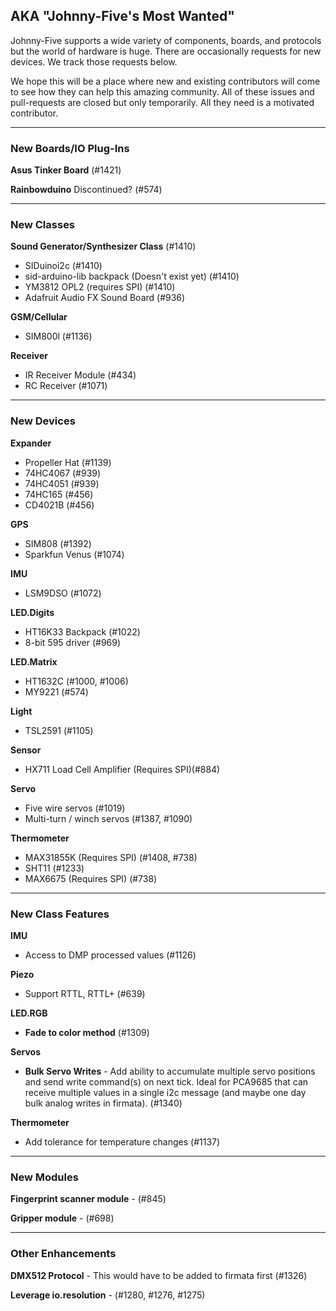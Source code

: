 ## AKA "Johnny-Five's Most Wanted"

Johnny-Five supports a wide variety of components, boards, and protocols but the world of hardware is huge. There are occasionally requests for new devices. We track those requests below.

We hope this will be a place where new and existing contributors will come to see how they can help this amazing community. All of these issues and pull-requests are closed but only temporarily. All they need is a motivated contributor.

------------------
### New Boards/IO Plug-Ins
**Asus Tinker Board** (#1421)

**Rainbowduino** Discontinued? (#574)

------------------
### New Classes
**Sound Generator/Synthesizer Class** (#1410)
 - SIDuinoi2c (#1410)
 - sid-arduino-lib backpack (Doesn't exist yet) (#1410)
 - YM3812 OPL2 (requires SPI) (#1410)
 - Adafruit Audio FX Sound Board (#936)

**GSM/Cellular**
 - SIM800l (#1136)

**Receiver**
 - IR Receiver Module (#434)
 - RC Receiver (#1071)

------------------
### New Devices

**Expander**
 - Propeller Hat (#1139)
 - 74HC4067 (#939)
 - 74HC4051 (#939)
 - 74HC165 (#456)
 - CD4021B (#456)

**GPS**
 - SIM808 (#1392)
 - Sparkfun Venus (#1074)

**IMU**
 - LSM9DSO (#1072)

**LED.Digits**
 - HT16K33 Backpack (#1022)
 - 8-bit 595 driver (#969)

**LED.Matrix**
 - HT1632C (#1000, #1006)
 - MY9221 (#574)

**Light**
  - TSL2591 (#1105)

**Sensor**
 - HX711 Load Cell Amplifier (Requires SPI)(#884)

**Servo**
 - Five wire servos (#1019)
 - Multi-turn / winch servos (#1387, #1090)

**Thermometer**
 - MAX31855K (Requires SPI) (#1408, #738)
 - SHT11 (#1233)
 - MAX6675 (Requires SPI) (#738)

------------------
### New Class Features

**IMU**
 - Access to DMP processed values (#1126)

**Piezo**
 - Support RTTL, RTTL+ (#639)

**LED.RGB**
 - **Fade to color method** (#1309)

**Servos**
 - **Bulk Servo Writes** - Add ability to accumulate multiple servo positions and send write command(s) on next tick. Ideal for PCA9685 that can receive multiple values in a single i2c message (and maybe one day bulk analog writes in firmata). (#1340)

**Thermometer**
 - Add tolerance for temperature changes (#1137)

------------------
### New Modules
**Fingerprint scanner module** - (#845)

**Gripper module** - (#698)

------------------
### Other Enhancements
**DMX512 Protocol** - This would have to be added to firmata first (#1326)

**Leverage io.resolution** - (#1280, #1276, #1275)
